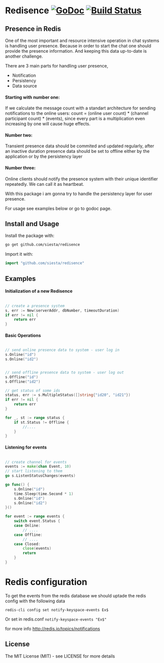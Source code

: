 # Redisence [![GoDoc](https://godoc.org/github.com/siesta/redisence?status.png)](https://godoc.org/github.com/siesta/redisence) [![Build Status](https://travis-ci.org/siesta/redisence.png)](https://travis-ci.org/siesta/redisence)

Presence in Redis
------------------

One of the most important and resource intensive operation in chat systems is handling user presence.
Because in order to start the chat one should provide the presence information.
And keeping this data up-to-date is another challenge.

There are 3 main parts for handling user presence,
* Notification
* Persistency
* Data source

#### Starting with number one:
If we calculate the message count with a standart architecture for sending notifications to the online users:
count = (online user count) * (channel participant count) * (events), since every part is a
multiplication even increasing by one will cause huge effects.

#### Number two:
Transient presence data should be commited and updated regularly, after an inactive duration presence data should be set to offline
either by the application or by the persistency layer

#### Number three:
Online clients should notify the presence system with their unique identifier repeatedly. We can call it as heartbeat.


With this package i am gonna try to handle the persistency layer for user presence.


For usage see examples below or go to godoc page.

## Install and Usage

Install the package with:

```bash
go get github.com/siesta/redisence
```

Import it with:

```go
import "github.com/siesta/redisence"
```


## Examples

#### Initialization of a new Redisence

```go

// create a presence system
s, err := New(serverAddr, dbNumber, timeoutDuration)
if err != nil {
    return err
}

```

#### Basic Operations

```go

// send online presence data to system - user log in
s.Online("id")
s.Online("id2")


// send offline presence data to system - user log out
s.Offline("id")
s.Offline("id2")

// get status of some ids
status, err := s.MultipleStatus([]string{"id20", "id21"})
if err != nil {
    return err
}

for _, st := range status {
    if st.Status != Offline {
        //....
    }
}

```

#### Listening for events

```go

// create channel for events
events := make(chan Event, 10)
// start listening to them
go s.ListenStatusChanges(events)

go func() {
    s.Online("id")
    time.Sleep(time.Second * 1)
    s.Online("id")
    s.Online("id2")
}()

for event := range events {
    switch event.Status {
    case Online:
        // ....
    case Offline:
        // ....
    case Closed:
        close(events)
        return
    }
}

```


# Redis configuration
To get the events from the redis database we should uptade the redis config with the following data

`redis-cli config set notify-keyspace-events Ex$`

Or
set in redis.conf
`notify-keyspace-events "Ex$"`

for more info http://redis.io/topics/notifications

## License

The MIT License (MIT) - see LICENSE for more details
